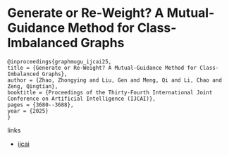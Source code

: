 # Generate or Re-Weight? A Mutual-Guidance Method for Class-Imbalanced Graphs

```
@inproceedings{graphmugu_ijcai25,
title = {Generate or Re-Weight? A Mutual-Guidance Method for Class-Imbalanced Graphs},
author = {Zhao, Zhongying and Liu, Gen and Meng, Qi and Li, Chao and Zeng, Qingtian},
booktitle = {Proceedings of the Thirty-Fourth International Joint Conference on Artificial Intelligence (IJCAI)},
pages = {3680--3688},
year = {2025}
}
```

links
- [ijcai](https://www.ijcai.org/proceedings/2025/409)
